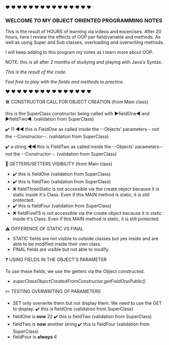  ♥ ♥ ♥ ♥ ♥ ♥ ♥ ♥ ♥ ♥ ♥ ♥ ♥ ♥ ♥

### WELCOME TO MY OBJECT ORIENTED PROGRAMMING NOTES

This is the result of HOURS of learning via videos and excercises. After 20 hours, here I review the effects of OOP per field/variable and methods. As well as using Super and Sub classes, overloading and overwriting methods.

I will keep adding to this program my notes as I learn more about OOP.

NOTE: this is all after 2 months of studying and playing with Java's Syntax.

_This is the result of the code._

_Feel free to play with the fields and methods to practice._


 ♥ ♥ ♥ ♥ ♥ ♥ ♥ ♥ ♥ ♥ ♥ ♥ ♥ ♥ ♥

:hammer_and_wrench: CONSTRUCTOR CALL FOR OBJECT CREATION (from Main class)


this is the SuperClass constructor being called with ►fieldOne◄ and ►fieldTwo◄. (validation from SuperClass)

:heavy_check_mark: 11 ◄◄ this is FieldOne as called inside the --Objects' parameters-- not the --Constructor--. (validation from SuperClass)

:heavy_check_mark: a string ◄◄ this is FieldTwo as called inside the --Objects' parameters-- not the --Constructor--. (validation from SuperClass)

:eyes: GETTERS/SETTERS VISIBILITY  (from Main class)

- :heavy_check_mark: this is fieldOne (validation from SuperClass)
- :heavy_check_mark: this is fieldTwo (validation from SuperClass)
- :x: fieldThreeStatic is not accessible via the create object because it is static inside it's Class. Even if this MAIN method is static, it is still protected.
- :heavy_check_mark: this is fieldFour (validation from SuperClass)
- :x: fieldFiveFS is not accessible via the create object because it is static inside it's Class. Even if this MAIN method is static, it is still protected.

:warning: DIFFERENCE OF STATIC VS FINAL

- STATIC fields are not visible to outside classes but yes inside and are able to be modified inside their own class.
- FINAL fields are visible but not able to modify.

:question: USING FIELDS IN THE OBJECT'S PARAMETER

To use these fields, we use the getters via the Object constructed.
- _superClassObjectCreatedFromConstructor.getFieldOnePublic()_

✏️ TESTING OVERWRITING OF PARAMETERS

- SET only overwrite them but not display them. We need to use the GET to display.
:heavy_check_mark: this is fieldOne (validation from SuperClass)
- fieldOne is __now__ 22
:heavy_check_mark: this is fieldTwo (validation from SuperClass)
- fieldTwo is __now__ another string
:heavy_check_mark: this is fieldFour (validation from SuperClass)
- fieldFour is __always__ 4